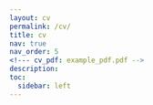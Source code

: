 ```yaml
---
layout: cv
permalink: /cv/
title: cv
nav: true
nav_order: 5
<!--- cv_pdf: example_pdf.pdf --> 
description: 
toc:
  sidebar: left
---
```


